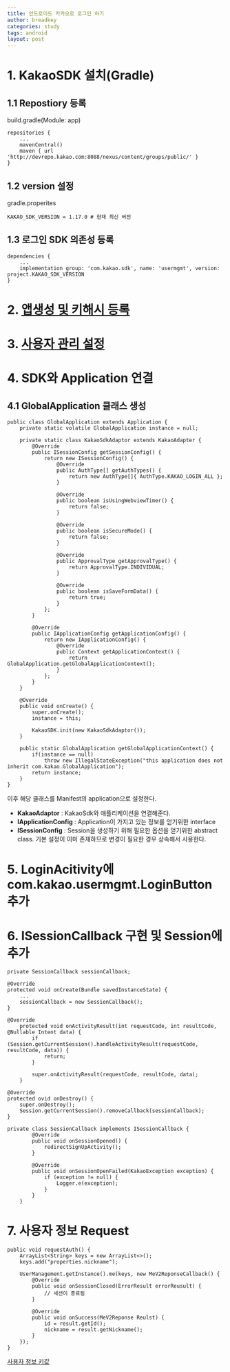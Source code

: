 ```yaml
---
title: 안드로이드 카카오로 로그인 하기
author: breadkey
categories: study
tags: android
layout: post
---
```


# 1. KakaoSDK 설치(Gradle)
## 1.1 Repostiory 등록
build.gradle(Module: app)
```
repositories {
    ...
    mavenCentral()
    maven { url 'http://devrepo.kakao.com:8088/nexus/content/groups/public/' }
}
```
## 1.2 version 설정
gradle.properites
```
KAKAO_SDK_VERSION = 1.17.0 # 현재 최신 버전
```

## 1.3 로그인 SDK 의존성 등록
```
dependencies {
	...
	implementation group: 'com.kakao.sdk', name: 'usermgmt', version: project.KAKAO_SDK_VERSION
}
```

# 2. [앱생성 및 키해시 등록](https://developers.kakao.com/docs/android/getting-started#%EC%95%B1-%EC%83%9D%EC%84%B1)
# 3. [사용자 관리 설정](https://developers.kakao.com/docs/android/user-management#시작하기-전에)
# 4. SDK와 Application 연결
## 4.1 GlobalApplication 클래스 생성
```
public class GlobalApplication extends Application {
    private static volatile GlobalApplication instance = null;

    private static class KakaoSdkAdaptor extends KakaoAdapter {
        @Override
        public ISessionConfig getSessionConfig() {
            return new ISessionConfig() {
                @Override
                public AuthType[] getAuthTypes() {
                    return new AuthType[]{ AuthType.KAKAO_LOGIN_ALL };
                }

                @Override
                public boolean isUsingWebviewTimer() {
                    return false;
                }

                @Override
                public boolean isSecureMode() {
                    return false;
                }

                @Override
                public ApprovalType getApprovalType() {
                    return ApprovalType.INDIVIDUAL;
                }

                @Override
                public boolean isSaveFormData() {
                    return true;
                }
            };
        }

        @Override
        public IApplicationConfig getApplicationConfig() {
            return new IApplicationConfig() {
                @Override
                public Context getApplicationContext() {
                    return GlobalApplication.getGlobalApplicationContext();
                }
            };
        }
    }

    @Override
    public void onCreate() {
        super.onCreate();
        instance = this;

        KakaoSDK.init(new KakaoSdkAdaptor());
    }

    public static GlobalApplication getGlobalApplicationContext() {
        if(instance == null)
            throw new IllegalStateException("this application does not inherit com.kakao.GlobalApplication");
        return instance;
    }
}
```
이후 해당 클래스를 Manifest의 application으로 설정한다.

* **KakaoAdaptor**
: KakaoSdk와 애플리케이션을 연결해준다.
* **IApplicationConfig**
: Application이 가지고 있는 정보를 얻기위한 interface
* **ISessionConfig**
: Session을 생성하기 위해 필요한 옵션을 얻기위한 abstract class. 기본 설정이 이미 존재하므로 변경이 필요한 경우 상속해서 사용한다.

# 5. LoginAcitivity에 com.kakao.usermgmt.LoginButton 추가
# 6. ISessionCallback 구현 및 Session에 추가
```
private SessionCallback sessionCallback;

@Override
protected void onCreate(Bundle savedInstanceState) {
	...
	sessionCallback = new SessionCallback();
}

@Override
    protected void onActivityResult(int requestCode, int resultCode, @Nullable Intent data) {
        if (Session.getCurrentSession().handleActivityResult(requestCode, resultCode, data)) {
            return;
        }

        super.onActivityResult(requestCode, resultCode, data);
    }

@Override
protected ovid onDestroy() {
	super.onDestroy();
	Session.getCurrentSession().removeCallback(sessionCallback);
}

private class SessionCallback implements ISessionCallback {
        @Override
        public void onSessionOpened() {
            redirectSignUpActivity();
        }

        @Override
        public void onSessionOpenFailed(KakaoException exception) {
            if (exception != null) {
                Logger.e(exception);
            }
        }
    }
```

# 7. 사용자 정보 Request
```
public void requestAuth() {
	ArrayList<String> keys = new ArrayList<>();
	keys.add("properties.nickname");

	UserManagement.getInstance().me(keys, new MeV2ReponseCallback() {
		@Override
		public void onSessionClosed(ErrorResult errorReusult) {
			// 세션이 종료됨
		}

		@Override
		public void onSuccess(MeV2Reponse Reulst) {
			id = result.getId();
			nickname = result.getNickname();
		}
	});
}
```
[사용자 정보 키값](https://developers.kakao.com/docs/android/user-management#사용자-정보-요청)